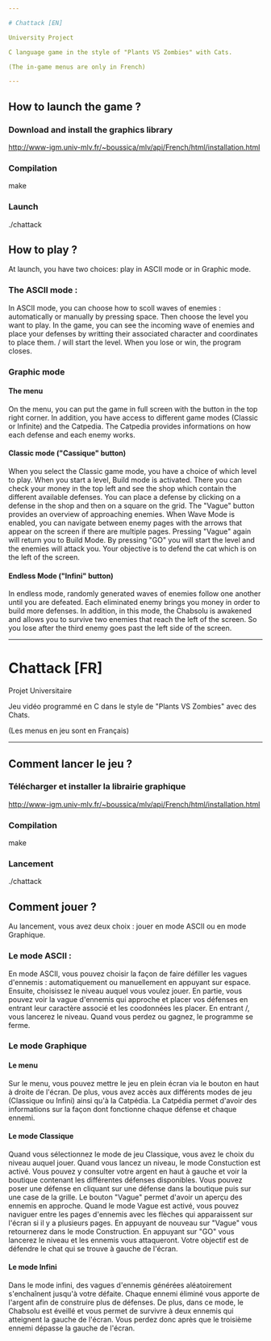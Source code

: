 ```yaml
---

# Chattack [EN]

University Project

C language game in the style of "Plants VS Zombies" with Cats.

(The in-game menus are only in French)

---
```


## How to launch the game ?

### Download and install the graphics library

http://www-igm.univ-mlv.fr/~boussica/mlv/api/French/html/installation.html

### Compilation

make

### Launch

./chattack

## How to play ?

At launch, you have two choices: play in ASCII mode or in Graphic mode.

### The ASCII mode :

In ASCII mode, you can choose how to scoll waves of enemies : automatically or manually by pressing space.
Then choose the level you want to play.
In the game, you can see the incoming wave of enemies and place your defenses by writting their associated character and coordinates to place them.
/ will start the level.
When you lose or win, the program closes.

### Graphic mode

#### The menu

On the menu, you can put the game in full screen with the button in the top right corner. In addition, you have access to different game modes (Classic or Infinite) and the Catpedia.
The Catpedia provides informations on how each defense and each enemy works.

#### Classic mode ("Cassique" button)

When you select the Classic game mode, you have a choice of which level to play.
When you start a level, Build mode is activated. There you can check your money in the top left and see the shop which contain the different available defenses. You can place a defense by clicking on a defense in the shop and then on a square on the grid. The "Vague" button provides an overview of approaching enemies. When Wave Mode is enabled, you can navigate between enemy pages with the arrows that appear on the screen if there are multiple pages. Pressing "Vague" again will return you to Build Mode. By pressing "GO" you will start the level and the enemies will attack you.
Your objective is to defend the cat which is on the left of the screen.

#### Endless Mode ("Infini" button)

In endless mode, randomly generated waves of enemies follow one another until you are defeated. Each eliminated enemy brings you money in order to build more defenses.
In addition, in this mode, the Chabsolu is awakened and allows you to survive two enemies that reach the left of the screen. So you lose after the third enemy goes past the left side of the screen.

---

# Chattack [FR]

Projet Universitaire

Jeu vidéo programmé en C dans le style de "Plants VS Zombies" avec des Chats.

(Les menus en jeu sont en Français)

---

## Comment lancer le jeu ?

### Télécharger et installer la librairie graphique

http://www-igm.univ-mlv.fr/~boussica/mlv/api/French/html/installation.html

### Compilation

make

### Lancement

./chattack

## Comment jouer ?

Au lancement, vous avez deux choix : jouer en mode ASCII ou en mode Graphique.

### Le mode ASCII :

En mode ASCII, vous pouvez choisir la façon de faire défiller les vagues d'ennemis : automatiquement ou manuellement en appuyant sur espace.
Ensuite, choisissez le niveau auquel vous voulez jouer.
En partie, vous pouvez voir la vague d'ennemis qui approche et placer vos défenses en entrant leur caractère associé et les coodonnées les placer.
En entrant /, vous lancerez le niveau.
Quand vous perdez ou gagnez, le programme se ferme.

### Le mode Graphique

#### Le menu

Sur le menu, vous pouvez mettre le jeu en plein écran via le bouton en haut à droite de l'écran. De plus, vous avez accès aux différents modes de jeu (Classique ou Infini) ainsi qu'à la Catpédia.
La Catpédia permet d'avoir des informations sur la façon dont fonctionne chaque défense et chaque ennemi.

#### Le mode Classique

Quand vous sélectionnez le mode de jeu Classique, vous avez le choix du niveau auquel jouer.
Quand vous lancez un niveau, le mode Constuction est activé. Vous pouvez y consulter votre argent en haut à gauche et voir la boutique contenant les différentes défenses disponibles. Vous pouvez poser une défense en cliquant sur une défense dans la boutique puis sur une case de la grille. Le bouton "Vague" permet d'avoir un aperçu des ennemis en approche. Quand le mode Vague est activé, vous pouvez naviguer entre les pages d'ennemis avec les flèches qui apparaissent sur l'écran si il y a plusieurs pages. En appuyant de nouveau sur "Vague" vous retournerez dans le mode Construction. En appuyant sur "GO" vous lancerez le niveau et les ennemis vous attaqueront.
Votre objectif est de défendre le chat qui se trouve à gauche de l'écran.

#### Le mode Infini

Dans le mode infini, des vagues d'ennemis générées aléatoirement s'enchaînent jusqu'à votre défaite. Chaque ennemi éliminé vous apporte de l'argent afin de construire plus de défenses.
De plus, dans ce mode, le Chabsolu est éveillé et vous permet de survivre à deux ennemis qui atteignent la gauche de l'écran. Vous perdez donc après que le troisième ennemi dépasse la gauche de l'écran.
